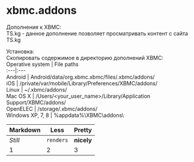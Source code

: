 xbmc.addons
===========

Дополнения к XBMC:  
TS.kg - данное дополнение позволяет просматривать контент с сайта TS.kg  

Установка:  
Скопировать содержимое в директорию дополнений XBMC:  
Operative system | File paths  
:---|:---  
Android | Android/data/org.xbmc.xbmc/files/.xbmc/addons/  
iOS | /private/var/mobile/Library/Preferences/XBMC/addons/  
Linux | ~/.xbmc/addons/  
Mac OS X | /Users/<your_user_name>/Library/Application Support/XBMC/addons/  
OpenELEC | /storage/.xbmc/addons/  
Windows XP, 7, 8 | %appdata%\XBMC\addons\  


Markdown | Less | Pretty  
--- | --- | ---  
*Still* | `renders` | **nicely**  
1 | 2 | 3  
